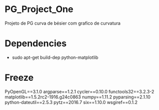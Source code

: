 # PG_Project_One
Projeto de PG curva de bésier com grafico de curvatura

# Dependencies
- sudo apt-get build-dep python-matplotlib

# Freeze
PyOpenGL==3.1.0
argparse==1.2.1
cycler==0.10.0
functools32==3.2.3-2
matplotlib==1.5.2rc2-1916.g24c0863
numpy==1.11.2
pyparsing==2.1.10
python-dateutil==2.5.3
pytz==2016.7
six==1.10.0
wsgiref==0.1.2

